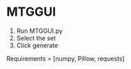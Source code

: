 # MTGGUI

1. Run MTGGUI.py
2. Select the set
3. Click generate

Requirements = [numpy, Pillow, requests]

